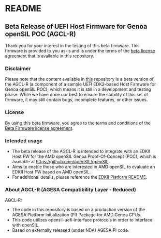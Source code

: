 # README

## Beta Release of UEFI Host Firmware for Genoa openSIL POC (AGCL-R)

Thank you for your interest in the testing of this beta firmware. This firmware is provided to you as-is and is under the terms of the [beta license agreement](https://github.com/openSIL/AGCL-R/blob/main/2023.10.9%20Beta%20Firmware%20License%20(source%20code)%20v.2.pdf) that is available in this repository.

### Disclaimer

Please note that the content available in [this](https://github.com/openSIL/AGCL-R) repository is a beta version of the AGCL-R (a component of a sample UEFI EDK2-based Host Firmware for Genoa openSIL POC), which means it is still in a development and testing phase. While we have done our best to ensure the stability of this set of firmware, it may still contain bugs, incomplete features, or other issues.

### License

By using this beta firmware, you agree to the terms and conditions of the [Beta Firmware license agreement](https://github.com/openSIL/EDKII-Platform/blob/main/2023.10.9%20Beta%20Firmware%20License%20(source%20code)%20v.2.pdf).


### Intended usage

- The beta release of the AGCL-R is intended to integrate with an EDKII Host FW for the AMD openSIL Genoa Proof-Of-Concept (POC), which is available at https://github.com/openSIL/openSIL.
- Aims to enable those who are interested in AMD openSIL to evaluate an EDKII Host FW based on AMD openSIL.
- For additional details, please reference the [EDKII Platform README](https://github.com/openSIL/EDKII-Platform/blob/main/README.md).

### About AGCL-R (AGESA Compatibility Layer - Reduced)

AGCL-R:
- The code in this repository is based on a production version of the AGESA Platform Initialization (PI) Package for AMD Genoa CPUs.
- This code utilizes opensil-uefi-interface protocols in order to interface with openSIL.
- Based on externally released (under NDA) AGESA PI code.
